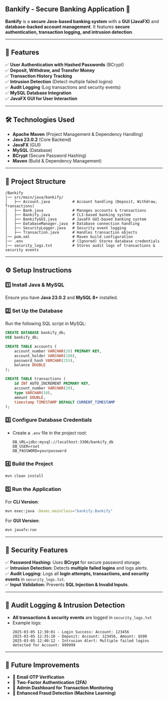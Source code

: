 ## **Bankify - Secure Banking Application** 🚀

**Bankify** is a **secure Java-based banking system** with a **GUI (JavaFX)** and **database-backed account management**. It features **secure authentication, transaction logging, and intrusion detection**.

---

## **🔹 Features**
✅ **User Authentication with Hashed Passwords** (BCrypt)  
✅ **Deposit, Withdraw, and Transfer Money**  
✅ **Transaction History Tracking**  
✅ **Intrusion Detection** (Detect multiple failed logins)  
✅ **Audit Logging** (Log transactions and security events)  
✅ **MySQL Database Integration**  
✅ **JavaFX GUI for User Interaction**  

---

## **🛠️ Technologies Used**
- **Apache Maven** (Project Management & Dependency Handling)
- **Java 23.0.2** (Core Backend)
- **JavaFX** (GUI)
- **MySQL** (Database)
- **BCrypt** (Secure Password Hashing)
- **Maven** (Build & Dependency Management)

---

## **📂 Project Structure**
```
/Bankify
│── src/main/java/bankify/
│   ├── Account.java          # Account handling (Deposit, Withdraw, Transactions)
│   ├── Bank.java             # Manages accounts & transactions
│   ├── Bankify.java          # CLI-based banking system
│   ├── BankifyGUI.java       # JavaFX GUI-based banking system
│   ├── DatabaseManager.java  # Database connection handling
│   ├── SecurityLogger.java   # Security event logging
│   ├── Transaction.java      # Handles transaction objects
│── pom.xml                   # Maven build configuration
│── .env                      # (Ignored) Stores database credentials
│── security_logs.txt         # Stores audit logs of transactions & security events
```

---

## **⚙️ Setup Instructions**
### **1️⃣ Install Java & MySQL**
Ensure you have **Java 23.0.2** and **MySQL 8+** installed.

### **2️⃣ Set Up the Database**
Run the following SQL script in MySQL:
```sql
CREATE DATABASE bankify_db;
USE bankify_db;

CREATE TABLE accounts (
    account_number VARCHAR(20) PRIMARY KEY,
    account_holder VARCHAR(100),
    password_hash VARCHAR(255),
    balance DOUBLE
);

CREATE TABLE transactions (
    id INT AUTO_INCREMENT PRIMARY KEY,
    account_number VARCHAR(20),
    type VARCHAR(10),
    amount DOUBLE,
    timestamp TIMESTAMP DEFAULT CURRENT_TIMESTAMP
);
```

### **3️⃣ Configure Database Credentials**
- Create a `.env` file in the project root:
  ```
  DB_URL=jdbc:mysql://localhost:3306/bankify_db
  DB_USER=root
  DB_PASSWORD=yourpassword
  ```

### **4️⃣ Build the Project**
```sh
mvn clean install
```

### **5️⃣ Run the Application**
For **CLI Version**:
```sh
mvn exec:java -Dexec.mainClass="bankify.Bankify"
```
For **GUI Version**:
```sh
mvn javafx:run
```

---

## **🔐 Security Features**
✅ **Password Hashing:** Uses **BCrypt** for secure password storage.  
✅ **Intrusion Detection:** Detects **multiple failed logins** and logs alerts.  
✅ **Audit Logging:** Logs all **login attempts, transactions, and security events** in `security_logs.txt`.  
✅ **Input Validation:** Prevents **SQL Injection & Invalid Inputs**.

---

## **📜 Audit Logging & Intrusion Detection**
- **All transactions & security events** are logged in `security_logs.txt`
- Example logs:
  ```
  2025-03-05 12:30:01 - Login Success: Account: 123456
  2025-03-05 12:35:10 - Deposit: Account: 123456, Amount: $500
  2025-03-05 12:40:12 - Intrusion Alert: Multiple failed logins detected for Account: 999999
  ```

---

## **📌 Future Improvements**
- 🔹 **Email OTP Verification**
- 🔹 **Two-Factor Authentication (2FA)**
- 🔹 **Admin Dashboard for Transaction Monitoring**
- 🔹 **Enhanced Fraud Detection (Machine Learning)**